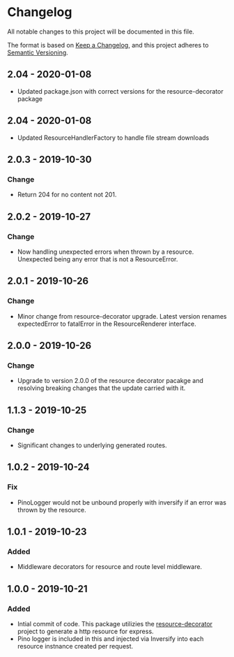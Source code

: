 # Changelog

All notable changes to this project will be documented in this file.

The format is based on [Keep a Changelog](https://keepachangelog.com/en/1.0.0/),
and this project adheres to [Semantic Versioning](https://semver.org/spec/v2.0.0.html).

## 2.04 - 2020-01-08

- Updated package.json with correct versions for the resource-decorator package

## 2.04 - 2020-01-08

- Updated ResourceHandlerFactory to handle file stream downloads

## 2.0.3 - 2019-10-30

### Change

- Return 204 for no content not 201.

## 2.0.2 - 2019-10-27

### Change

- Now handling unexpected errors when thrown by a resource. Unexpected being any error that is not a ResourceError.

## 2.0.1 - 2019-10-26

### Change

- Minor change from resource-decorator upgrade. Latest version renames expectedError to fatalError in the ResourceRenderer interface.

## 2.0.0 - 2019-10-26

### Change

- Upgrade to version 2.0.0 of the resource decorator pacakge and resolving breaking changes that the update carried with it.

## 1.1.3 - 2019-10-25

### Change

- Significant changes to underlying generated routes.


## 1.0.2 - 2019-10-24

### Fix

- PinoLogger would not be unbound properly with inversify if an error was thrown by the resource. 

## 1.0.1 - 2019-10-23

### Added

- Middleware decorators for resource and route level middleware.

## 1.0.0 - 2019-10-21

### Added

- Intial commit of code. This package utilizies the [resource-decorator](https://github.com/epandco/resource-decorator)
  project to generate a http resource for express.
- Pino logger is included in this and injected via Inversify into each resource instnance created per request. 